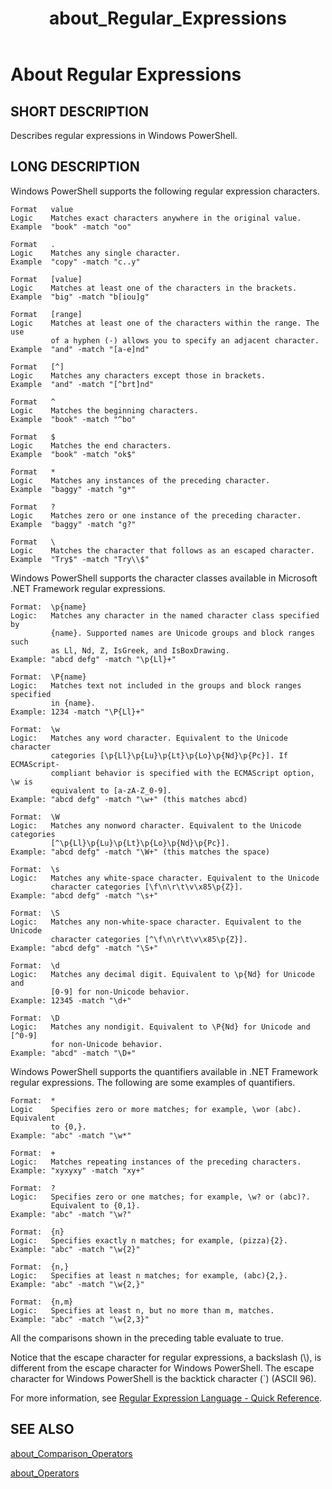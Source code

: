 ﻿---
ms.date:  12/01/2017
schema:  2.0.0
locale:  en-us
keywords:  powershell,cmdlet
title:  about_Regular_Expressions
---
# About Regular Expressions

## SHORT DESCRIPTION

Describes regular expressions in Windows PowerShell.

## LONG DESCRIPTION

Windows PowerShell supports the following regular expression characters.

```
Format   value
Logic    Matches exact characters anywhere in the original value.
Example  "book" -match "oo"

Format   .
Logic    Matches any single character.
Example  "copy" -match "c..y"

Format   [value]
Logic    Matches at least one of the characters in the brackets.
Example  "big" -match "b[iou]g"

Format   [range]
Logic    Matches at least one of the characters within the range. The use
         of a hyphen (-) allows you to specify an adjacent character.
Example  "and" -match "[a-e]nd"

Format   [^]
Logic    Matches any characters except those in brackets.
Example  "and" -match "[^brt]nd"

Format   ^
Logic    Matches the beginning characters.
Example  "book" -match "^bo"

Format   $
Logic    Matches the end characters.
Example  "book" -match "ok$"

Format   *
Logic    Matches any instances of the preceding character.
Example  "baggy" -match "g*"

Format   ?
Logic    Matches zero or one instance of the preceding character.
Example  "baggy" -match "g?"

Format   \
Logic    Matches the character that follows as an escaped character.
Example  "Try$" -match "Try\\$"
```

Windows PowerShell supports the character classes available in Microsoft .NET
Framework regular expressions.

```
Format:  \p{name}
Logic:   Matches any character in the named character class specified by
         {name}. Supported names are Unicode groups and block ranges such
         as Ll, Nd, Z, IsGreek, and IsBoxDrawing.
Example: "abcd defg" -match "\p{Ll}+"

Format:  \P{name}
Logic:   Matches text not included in the groups and block ranges specified
         in {name}.
Example: 1234 -match "\P{Ll}+"

Format:  \w
Logic:   Matches any word character. Equivalent to the Unicode character
         categories [\p{Ll}\p{Lu}\p{Lt}\p{Lo}\p{Nd}\p{Pc}]. If ECMAScript-
         compliant behavior is specified with the ECMAScript option, \w is
         equivalent to [a-zA-Z_0-9].
Example: "abcd defg" -match "\w+" (this matches abcd)

Format:  \W
Logic:   Matches any nonword character. Equivalent to the Unicode categories
         [^\p{Ll}\p{Lu}\p{Lt}\p{Lo}\p{Nd}\p{Pc}].
Example: "abcd defg" -match "\W+" (this matches the space)

Format:  \s
Logic:   Matches any white-space character. Equivalent to the Unicode
         character categories [\f\n\r\t\v\x85\p{Z}].
Example: "abcd defg" -match "\s+"

Format:  \S
Logic:   Matches any non-white-space character. Equivalent to the Unicode
         character categories [^\f\n\r\t\v\x85\p{Z}].
Example: "abcd defg" -match "\S+"

Format:  \d
Logic:   Matches any decimal digit. Equivalent to \p{Nd} for Unicode and
         [0-9] for non-Unicode behavior.
Example: 12345 -match "\d+"

Format:  \D
Logic:   Matches any nondigit. Equivalent to \P{Nd} for Unicode and [^0-9]
         for non-Unicode behavior.
Example: "abcd" -match "\D+"
```

Windows PowerShell supports the quantifiers available in .NET Framework
regular expressions. The following are some examples of quantifiers.

```
Format:  *
Logic    Specifies zero or more matches; for example, \wor (abc). Equivalent
         to {0,}.
Example: "abc" -match "\w*"

Format:  +
Logic:   Matches repeating instances of the preceding characters.
Example: "xyxyxy" -match "xy+"

Format:  ?
Logic:   Specifies zero or one matches; for example, \w? or (abc)?.
         Equivalent to {0,1}.
Example: "abc" -match "\w?"

Format:  {n}
Logic:   Specifies exactly n matches; for example, (pizza){2}.
Example: "abc" -match "\w{2}"

Format:  {n,}
Logic:   Specifies at least n matches; for example, (abc){2,}.
Example: "abc" -match "\w{2,}"

Format:  {n,m}
Logic:   Specifies at least n, but no more than m, matches.
Example: "abc" -match "\w{2,3}"
```

All the comparisons shown in the preceding table evaluate to true.

Notice that the escape character for regular expressions, a backslash (\\), is
different from the escape character for Windows PowerShell. The escape
character for Windows PowerShell is the backtick character (`) (ASCII 96).

For more information, see [Regular Expression Language - Quick Reference](https://go.microsoft.com/fwlink/?LinkId=133231).

## SEE ALSO

[about_Comparison_Operators](about_Comparison_Operators.md)

[about_Operators](about_Operators.md)